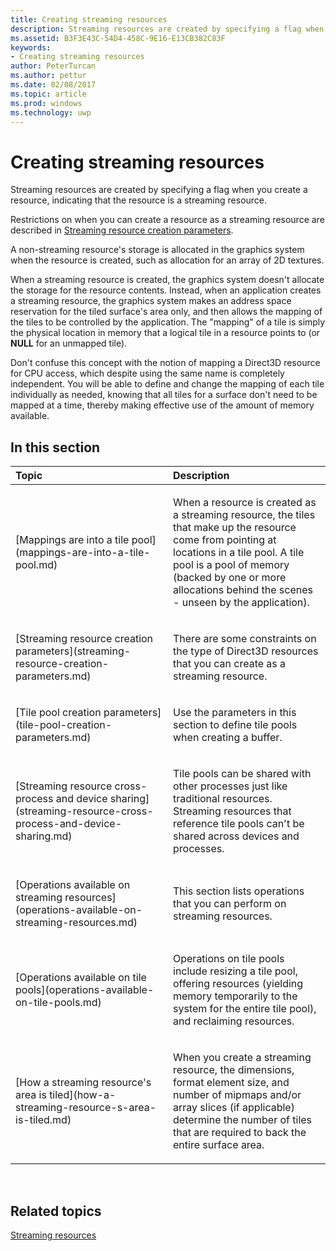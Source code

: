 ```yaml
---
title: Creating streaming resources
description: Streaming resources are created by specifying a flag when you create a resource, indicating that the resource is a streaming resource.
ms.assetid: B3F3E43C-54D4-458C-9E16-E13CB382C83F
keywords:
- Creating streaming resources
author: PeterTurcan
ms.author: pettur
ms.date: 02/08/2017
ms.topic: article
ms.prod: windows
ms.technology: uwp
---
```


# Creating streaming resources


Streaming resources are created by specifying a flag when you create a resource, indicating that the resource is a streaming resource.

Restrictions on when you can create a resource as a streaming resource are described in [Streaming resource creation parameters](streaming-resource-creation-parameters.md).

A non-streaming resource's storage is allocated in the graphics system when the resource is created, such as allocation for an array of 2D textures.

When a streaming resource is created, the graphics system doesn't allocate the storage for the resource contents. Instead, when an application creates a streaming resource, the graphics system makes an address space reservation for the tiled surface's area only, and then allows the mapping of the tiles to be controlled by the application. The "mapping" of a tile is simply the physical location in memory that a logical tile in a resource points to (or **NULL** for an unmapped tile).

Don't confuse this concept with the notion of mapping a Direct3D resource for CPU access, which despite using the same name is completely independent. You will be able to define and change the mapping of each tile individually as needed, knowing that all tiles for a surface don't need to be mapped at a time, thereby making effective use of the amount of memory available.

## <span id="in-this-section"></span>In this section


<table>
<colgroup>
<col width="50%" />
<col width="50%" />
</colgroup>
<thead>
<tr class="header">
<th align="left">Topic</th>
<th align="left">Description</th>
</tr>
</thead>
<tbody>
<tr class="odd">
<td align="left"><p>[Mappings are into a tile pool](mappings-are-into-a-tile-pool.md)</p></td>
<td align="left"><p>When a resource is created as a streaming resource, the tiles that make up the resource come from pointing at locations in a tile pool. A tile pool is a pool of memory (backed by one or more allocations behind the scenes - unseen by the application).</p></td>
</tr>
<tr class="even">
<td align="left"><p>[Streaming resource creation parameters](streaming-resource-creation-parameters.md)</p></td>
<td align="left"><p>There are some constraints on the type of Direct3D resources that you can create as a streaming resource.</p></td>
</tr>
<tr class="odd">
<td align="left"><p>[Tile pool creation parameters](tile-pool-creation-parameters.md)</p></td>
<td align="left"><p>Use the parameters in this section to define tile pools when creating a buffer.</p></td>
</tr>
<tr class="even">
<td align="left"><p>[Streaming resource cross-process and device sharing](streaming-resource-cross-process-and-device-sharing.md)</p></td>
<td align="left"><p>Tile pools can be shared with other processes just like traditional resources. Streaming resources that reference tile pools can't be shared across devices and processes.</p></td>
</tr>
<tr class="odd">
<td align="left"><p>[Operations available on streaming resources](operations-available-on-streaming-resources.md)</p></td>
<td align="left"><p>This section lists operations that you can perform on streaming resources.</p></td>
</tr>
<tr class="even">
<td align="left"><p>[Operations available on tile pools](operations-available-on-tile-pools.md)</p></td>
<td align="left"><p>Operations on tile pools include resizing a tile pool, offering resources (yielding memory temporarily to the system for the entire tile pool), and reclaiming resources.</p></td>
</tr>
<tr class="odd">
<td align="left"><p>[How a streaming resource's area is tiled](how-a-streaming-resource-s-area-is-tiled.md)</p></td>
<td align="left"><p>When you create a streaming resource, the dimensions, format element size, and number of mipmaps and/or array slices (if applicable) determine the number of tiles that are required to back the entire surface area.</p></td>
</tr>
</tbody>
</table>

 

## <span id="related-topics"></span>Related topics


[Streaming resources](streaming-resources.md)

 

 




